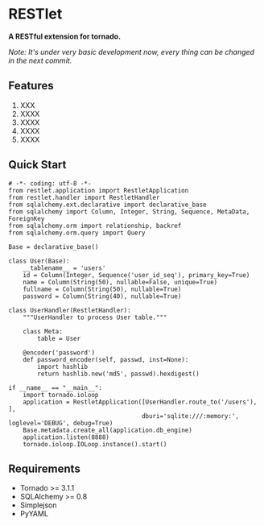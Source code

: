 RESTlet
======================

**A RESTful extension for tornado.**

*Note: It's under very basic development now, every thing can be changed in the next commit.*

Features
----------------------
1. XXX
1. XXXX
1. XXXX
1. XXXX
1. XXXX

Quick Start
----------------------

	# -*- coding: utf-8 -*-
	from restlet.application import RestletApplication
	from restlet.handler import RestletHandler
	from sqlalchemy.ext.declarative import declarative_base
	from sqlalchemy import Column, Integer, String, Sequence, MetaData, ForeignKey
	from sqlalchemy.orm import relationship, backref
	from sqlalchemy.orm.query import Query

	Base = declarative_base()

	class User(Base):
	    __tablename__ = 'users'
	    id = Column(Integer, Sequence('user_id_seq'), primary_key=True)
	    name = Column(String(50), nullable=False, unique=True)
	    fullname = Column(String(50), nullable=True)
	    password = Column(String(40), nullable=True)
	
	class UserHandler(RestletHandler):
	    """UserHandler to process User table."""
	
	    class Meta:
	        table = User
	
	    @encoder('password')
	    def password_encoder(self, passwd, inst=None):
	        import hashlib
	        return hashlib.new('md5', passwd).hexdigest()

	if __name__ == "__main__":
	    import tornado.ioloop
	    application = RestletApplication([UserHandler.route_to('/users'), ],
	                                     dburi='sqlite:///:memory:', loglevel='DEBUG', debug=True)
	    Base.metadata.create_all(application.db_engine)
	    application.listen(8888)
	    tornado.ioloop.IOLoop.instance().start()


Requirements
----------------------

- Tornado >= 3.1.1
- SQLAlchemy >= 0.8
- Simplejson
- PyYAML
